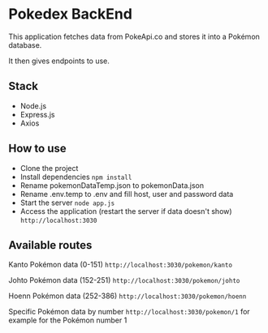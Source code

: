 # Pokedex BackEnd

This application fetches data from PokeApi.co and stores it into a Pokémon database.

It then gives endpoints to use.

## Stack

- Node.js
- Express.js
- Axios

## How to use

- Clone the project
- Install dependencies
  `npm install`
- Rename pokemonDataTemp.json to pokemonData.json
- Rename .env.temp to .env and fill host, user and password data
- Start the server
  `node app.js`
- Access the application (restart the server if data doesn't show)
  `http://localhost:3030`

## Available routes

Kanto Pokémon data (0-151)
`http://localhost:3030/pokemon/kanto`

Johto Pokémon data (152-251)
`http://localhost:3030/pokemon/johto`

Hoenn Pokémon data (252-386)
`http://localhost:3030/pokemon/hoenn`

Specific Pokémon data by number
`http://localhost:3030/pokemon/1` for example for the Pokémon number 1
